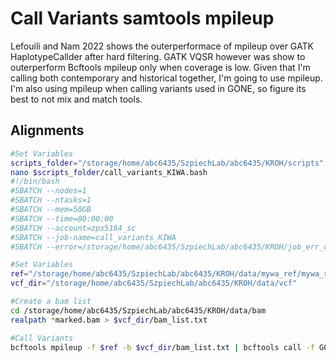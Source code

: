 # Call Variants samtools mpileup
Lefouili and Nam 2022 shows the outerperformace of mpileup over GATK HaplotypeCallder after hard filtering. GATK VQSR however was show to outerperform Bcftools mpileup only when coverage is low. Given that I'm calling both contemporary and historical together, I'm going to use mpileup. I'm also using mpileup when calling variants used in GONE, so figure its best to not mix and match tools. 
 

## Alignments
```bash
#Set Variables
scripts_folder="/storage/home/abc6435/SzpiechLab/abc6435/KROH/scripts"
nano $scripts_folder/call_variants_KIWA.bash
#!/bin/bash
#SBATCH --nodes=1
#SBATCH --ntasks=1
#SBATCH --mem=50GB
#SBATCH --time=80:00:00
#SBATCH --account=zps5164_sc
#SBATCH --job-name=call_variants_KIWA
#SBATCH --error=/storage/home/abc6435/SzpiechLab/abc6435/KROH/job_err_output/%x.%j.out

#Set Variables
ref="/storage/home/abc6435/SzpiechLab/abc6435/KROH/data/mywa_ref/mywa_reference/mywagenomev2.1.fa"
vcf_dir="/storage/home/abc6435/SzpiechLab/abc6435/KROH/data/vcf"

#Create a bam list
cd /storage/home/abc6435/SzpiechLab/abc6435/KROH/data/bam
realpath *marked.bam > $vcf_dir/bam_list.txt

#Call Variants
bcftools mpileup -f $ref -b $vcf_dir/bam_list.txt | bcftools call -f GQ -mv --ploidy 2 -Oz -o $vcf_dir/KIWA.vcf.gz
```
